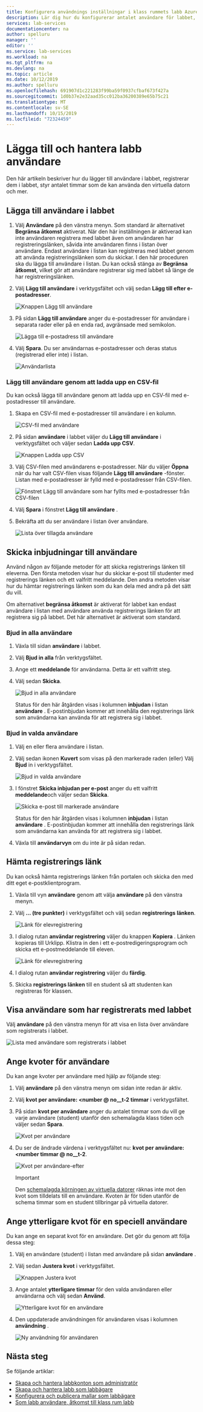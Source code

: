 ```yaml
---
title: Konfigurera användnings inställningar i klass rummets labb Azure Lab Services | Microsoft Docs
description: Lär dig hur du konfigurerar antalet användare för labbet, registrera dem med labbet, styr antalet timmar som de kan använda den virtuella datorn och mer.
services: lab-services
documentationcenter: na
author: spelluru
manager: ''
editor: ''
ms.service: lab-services
ms.workload: na
ms.tgt_pltfrm: na
ms.devlang: na
ms.topic: article
ms.date: 10/12/2019
ms.author: spelluru
ms.openlocfilehash: 691907d1c221283f99ba59f0937cfbaf673f427a
ms.sourcegitcommit: 1d0b37e2e32aad35cc012ba36200389e65b75c21
ms.translationtype: MT
ms.contentlocale: sv-SE
ms.lasthandoff: 10/15/2019
ms.locfileid: "72324459"
---
```

# <a name="add-and-manage-lab-users"></a>Lägga till och hantera labb användare
Den här artikeln beskriver hur du lägger till användare i labbet, registrerar dem i labbet, styr antalet timmar som de kan använda den virtuella datorn och mer. 


## <a name="add-users-to-the-lab"></a>Lägga till användare i labbet

1. Välj **Användare** på den vänstra menyn. Som standard är alternativet **Begränsa åtkomst** aktiverat. När den här inställningen är aktiverad kan inte användaren registrera med labbet även om användaren har registreringslänken, såvida inte användaren finns i listan över användare. Endast användare i listan kan registreras med labbet genom att använda registreringslänken som du skickar. I den här proceduren ska du lägga till användare i listan. Du kan också stänga av **Begränsa åtkomst**, vilket gör att användare registrerar sig med labbet så länge de har registreringslänken. 
2. Välj **Lägg till användare** i verktygsfältet och välj sedan **Lägg till efter e-postadresser**. 

    ![Knappen Lägg till användare](../media/how-to-configure-student-usage/add-users-button.png)
1. På sidan **Lägg till användare** anger du e-postadresser för användare i separata rader eller på en enda rad, avgränsade med semikolon. 

    ![Lägga till e-postadress till användare](../media/how-to-configure-student-usage/add-users-email-addresses.png)
4. Välj **Spara**. Du ser användarnas e-postadresser och deras status (registrerad eller inte) i listan. 

    ![Användarlista](../media/how-to-configure-student-usage/users-list-new.png)

### <a name="add-users-by-uploading-a-csv-file"></a>Lägg till användare genom att ladda upp en CSV-fil
Du kan också lägga till användare genom att ladda upp en CSV-fil med e-postadresser till användare.

1. Skapa en CSV-fil med e-postadresser till användare i en kolumn.

    ![CSV-fil med användare](../media/how-to-configure-student-usage/csv-file-with-users.png)
2. På sidan **användare** i labbet väljer du **Lägg till användare** i verktygsfältet och väljer sedan **Ladda upp CSV**.

    ![Knappen Ladda upp CSV](../media/how-to-configure-student-usage/upload-csv-button.png)
3. Välj CSV-filen med användarens e-postadresser. När du väljer **Öppna** när du har valt CSV-filen visas följande **Lägg till användare** -fönster. Listan med e-postadresser är fylld med e-postadresser från CSV-filen. 

    ![Fönstret Lägg till användare som har fyllts med e-postadresser från CSV-filen](../media/how-to-configure-student-usage/add-users-window.png)
4. Välj **Spara** i fönstret **Lägg till användare** . 
5. Bekräfta att du ser användare i listan över användare. 

    ![Lista över tillagda användare](../media/how-to-configure-student-usage/list-of-added-users.png)

## <a name="send-invitations-to-users"></a>Skicka inbjudningar till användare
Använd någon av följande metoder för att skicka registrerings länken till eleverna. Den första metoden visar hur du skickar e-post till studenter med registrerings länken och ett valfritt meddelande. Den andra metoden visar hur du hämtar registrerings länken som du kan dela med andra på det sätt du vill. 

Om alternativet **begränsa åtkomst** är aktiverat för labbet kan endast användare i listan med användare använda registrerings länken för att registrera sig på labbet. Det här alternativet är aktiverat som standard. 

### <a name="invite-all-users"></a>Bjud in alla användare

1. Växla till sidan **användare** i labbet. 
2. Välj **Bjud in alla** från verktygsfältet. 
3. Ange ett **meddelande** för användarna. Detta är ett valfritt steg.
4. Välj sedan **Skicka**.

    ![Bjud in alla användare](../media/how-to-configure-student-usage/invite-all.png)

    Status för den här åtgärden visas i kolumnen **inbjudan** i listan **användare** . E-postinbjudan kommer att innehålla den registrerings länk som användarna kan använda för att registrera sig i labbet. 

### <a name="invite-selected-users"></a>Bjud in valda användare

1. Välj en eller flera användare i listan. 
2. Välj sedan ikonen **Kuvert** som visas på den markerade raden (eller) Välj **Bjud** in i verktygsfältet. 

    ![Bjud in valda användare](../media/how-to-configure-student-usage/invite-selected-users.png)
3. I fönstret **Skicka inbjudan per e-post** anger du ett valfritt **meddelande**och väljer sedan **Skicka**. 

    ![Skicka e-post till markerade användare](../media/how-to-configure-student-usage/send-invitation-to-selected-users.png)

    Status för den här åtgärden visas i kolumnen **inbjudan** i listan **användare** . E-postinbjudan kommer att innehålla den registrerings länk som användarna kan använda för att registrera sig i labbet.

1. Växla till **användarvyn** om du inte är på sidan redan. 

## <a name="get-registration-link"></a>Hämta registrerings länk
Du kan också hämta registrerings länken från portalen och skicka den med ditt eget e-postklientprogram. 

1. Växla till vyn **användare** genom att välja **användare** på den vänstra menyn. 
2. Välj **... (tre punkter)** i verktygsfältet och välj sedan **registrerings länken**.

    ![Länk för elevregistrering](../media/how-to-configure-student-usage/registration-link-button.png)
1. I dialog rutan **användar registrering** väljer du knappen **Kopiera** . Länken kopieras till Urklipp. Klistra in den i ett e-postredigeringsprogram och skicka ett e-postmeddelande till eleven. 

    ![Länk för elevregistrering](../media/how-to-configure-student-usage/registration-link.png)
2. I dialog rutan **användar registrering** väljer du **färdig**. 
4. Skicka **registrerings länken** till en student så att studenten kan registreras för klassen. 

## <a name="view-users-registered-with-the-lab"></a>Visa användare som har registrerats med labbet

Välj **användare** på den vänstra menyn för att visa en lista över användare som registrerats i labbet. 

![Lista med användare som registrerats i labbet](../media/how-to-configure-student-usage/students-registered.png)

## <a name="set-quotas-for-users"></a>Ange kvoter för användare
Du kan ange kvoter per användare med hjälp av följande steg: 

1. Välj **användare** på den vänstra menyn om sidan inte redan är aktiv. 
2. Välj **kvot per användare: &lt;number @ no__t-2 timmar** i verktygsfältet. 
3. På sidan **kvot per användare** anger du antalet timmar som du vill ge varje användare (student) utanför den schemalagda klass tiden och väljer sedan **Spara**.

    ![Kvot per användare](../media/how-to-configure-student-usage/quota-per-user.png)    
5. Du ser de ändrade värdena i verktygsfältet nu: **kvot per användare: &lt;number timmar @ no__t-2**. 

    ![Kvot per användare-efter](../media/how-to-configure-student-usage/quot-per-user-after.png)

    > [!IMPORTANT]
    > Den [schemalagda körningen av virtuella datorer](how-to-create-schedules.md) räknas inte mot den kvot som tilldelats till en användare. Kvoten är för tiden utanför de schema timmar som en student tillbringar på virtuella datorer. 

## <a name="set-additional-quota-for-a-specific-user"></a>Ange ytterligare kvot för en speciell användare
Du kan ange en separat kvot för en användare. Det gör du genom att följa dessa steg:

1. Välj en användare (student) i listan med användare på sidan **användare** .
2. Välj sedan **Justera kvot** i verktygsfältet. 

    ![Knappen Justera kvot](../media/how-to-configure-student-usage/adjust-quota-button.png)
3. Ange antalet **ytterligare timmar** för den valda användaren eller användarna och välj sedan **Använd**. 

    ![Ytterligare kvot för en användare](../media/how-to-configure-student-usage/additional-quota.png)
4. Den uppdaterade användningen för användaren visas i kolumnen **användning** . 

    ![Ny användning för användaren](../media/how-to-configure-student-usage/new-usage-hours.png)


## <a name="next-steps"></a>Nästa steg
Se följande artiklar:

- [Skapa och hantera labbkonton som administratör](how-to-manage-lab-accounts.md)
- [Skapa och hantera labb som labbägare](how-to-manage-classroom-labs.md)
- [Konfigurera och publicera mallar som labbägare](how-to-create-manage-template.md)
- [Som labb användare, åtkomst till klass rum labb](how-to-use-classroom-lab.md)
